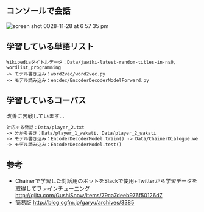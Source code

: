 
## コンソールで会話
![screen shot 0028-11-28 at 6 57 35 pm](https://cloud.githubusercontent.com/assets/2739661/20663970/b0c85a1a-b59c-11e6-9dd9-bc450816b058.png)

## 学習している単語リスト
```
Wikipediaタイトルデータ：Data/jawiki-latest-random-titles-in-ns0, wordlist_programming
-> モデル書き込み：word2vec/word2vec.py
-> モデル読み込み：encdec/EncoderDecoderModelForward.py
```

## 学習しているコーパス
改善に苦戦しています…
```コーパス：Data/player_1.txt
対応する発話：Data/player_2.txt
-> 分かち書き：Data/player_1_wakati, Data/player_2_wakati
-> モデル書き込み：EncoderDecoderModel.train() -> Data/ChainerDialogue.weights|spec|srcvocab|trgvocab
-> モデル読み込み：EncoderDecoderModel.test()
```

## 参考
- Chainerで学習した対話用のボットをSlackで使用+Twitterから学習データを取得してファインチューニング
http://qiita.com/GushiSnow/items/79ca7deeb976f50126d7
- 簡易版
http://blog.cgfm.jp/garyu/archives/3385
